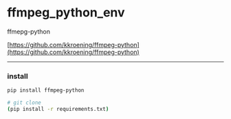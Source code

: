 # ffmpeg_python_env  

ffmepg-python  

[https://github.com/kkroening/ffmpeg-python](https://github.com/kkroening/ffmpeg-python)  


---  

### install  

```bash
pip install ffmpeg-python

# git clone 
(pip install -r requirements.txt)
```